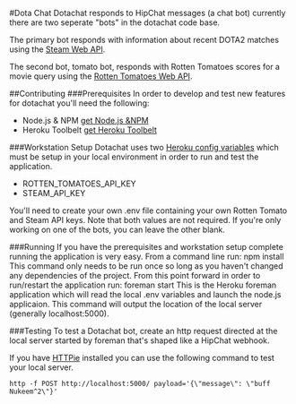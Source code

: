 #Dota Chat
Dotachat responds to HipChat messages (a chat bot) currently there are two seperate "bots" in the dotachat code base.

The primary bot responds with information about recent DOTA2 matches using the [Steam Web API][steamapi].

The second bot, tomato bot, responds with Rotten Tomatoes scores for a movie query using the [Rotten Tomatoes Web API][rtapi].

[steamapi]: http://wiki.teamfortress.com/wiki/WebAPI
[rtapi]: http://developer.rottentomatoes.com/
##Contributing
###Prerequisites
In order to develop and test new features for dotachat you'll need the following:
* Node.js & NPM [get Node.js &NPM][node]
* Heroku Toolbelt [get Heroku Toolbelt][heroku]

[node]: http://nodejs.org/
[heroku]: https://toolbelt.heroku.com/
###Workstation Setup
Dotachat uses two [Heroku config variables][config] which must be setup in your local environment in order to run and test the application.

* ROTTEN_TOMATOES_API_KEY
* STEAM_API_KEY

You'll need to create your own .env file containing your own Rotten Tomato and Steam API keys. Note that both values are not required. If you're only working on one of the bots, you can leave the other blank.

[config]: https://devcenter.heroku.com/articles/config-vars#local-setup
###Running
If you have the prerequisites and workstation setup complete running the application is very easy. From a command line run:
    npm install
This command only needs to be run once so long as you haven't changed any dependencies of the project.
From this point forward in order to run/restart the application run:
    foreman start
This is the Heroku foreman application which will read the local .env variables and launch the node.js applicaion. This command will output the location of the local server (generally localhost:5000). 

###Testing
To test a Dotachat bot, create an http request directed at the local server started by foreman that's shaped like a HipChat webhook.

If you have [HTTPie][httpie] installed you can use the following command to test your local server.

    http -f POST http://localhost:5000/ payload='{\"message\": \"buff Nukeem^2\"}'

[httpie]: https://github.com/jkbr/httpie
